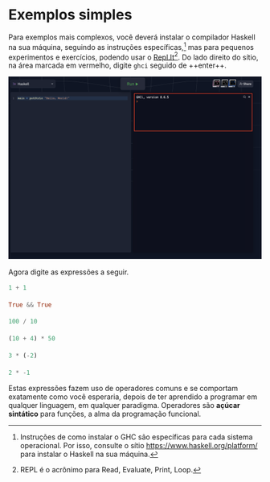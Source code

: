 # Exemplos simples

Para exemplos mais complexos, você deverá instalar o compilador Haskell na sua máquina, seguindo as instruções específicas,[^ghc]  mas para pequenos experimentos e exercícios, podendo usar o [Repl.It](https://replit.com/languages/haskell)[^repl].
Do lado direito do sítio, na área marcada em vermelho, digite `ghci` seguido de ++enter++.


![](images/replit.png)

Agora digite as expressões a seguir.

```Haskell
1 + 1

True && True

100 / 10

(10 + 4) * 50

3 * (-2)

2 * -1
```

Estas expressões fazem uso de operadores comuns e se comportam exatamente como você esperaria, depois de ter aprendido a programar em qualquer linguagem, em qualquer paradigma.
Operadores são **açúcar sintático** para funções, a alma da programação funcional.


[^repl]: REPL é o acrônimo para Read, Evaluate, Print, Loop.

[^ghc]:  Instruções de como instalar o GHC são específicas para cada sistema operacional. Por isso, consulte o sítio https://www.haskell.org/platform/ para instalar o Haskell na sua máquina.
